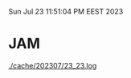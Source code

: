 Sun Jul 23 11:51:04 PM EEST 2023
# JAM
<a href='./cache/202307/23_23.log'>./cache/202307/23_23.log</a>
